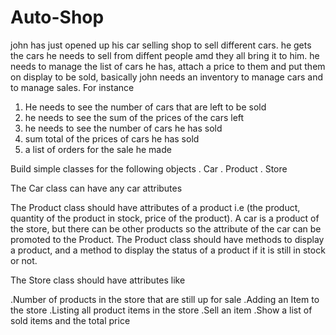 # Auto-Shop

john has just opened up his car selling shop to sell different cars. he gets the cars he needs to sell from diffent people amd they all bring it to him. he needs to manage the list of cars he has, attach a price to them and put them on display to be sold, basically john needs an inventory to manage cars and to manage sales. For instance
1. He needs to see the number of cars that are left to be sold
2. he needs to see the sum of the prices of the cars left
3. he needs to see the number of cars he has sold
4. sum total of the prices of cars he has sold
5. a list of orders for the sale he made

Build simple classes for the following objects
. Car
. Product
. Store

The Car class can have any car attributes

The Product class should have attributes of a product i.e (the product, quantity of the product in stock, price of the product). A car is a product of the store, but there can be other products so the attribute of the car can be promoted to the Product. The Product class should have methods to display a product, and a method to display the status of a product if it is still in stock or not.

The Store class should have attributes like

.Number of products in the store that are still up for sale
.Adding an Item to the store
.Listing all product items in the store
.Sell an item
.Show a list of sold items and the total price
 

